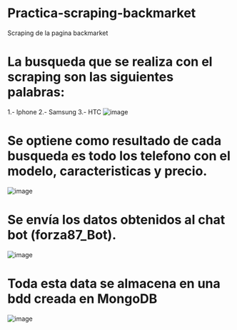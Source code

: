 # Practica-scraping-backmarket
Scraping de la pagina backmarket

# La busqueda que se realiza con el scraping son las siguientes palabras:
  1.- Iphone
  2.- Samsung
  3.- HTC
![image](https://github.com/78wlado/practica-scraping-black-market/assets/136178520/41f1f92a-e363-4c9d-9d50-a1d2a11bf36e)

# Se optiene como resultado de cada busqueda es todo los telefono con el modelo, caracteristicas y precio.
![image](https://github.com/78wlado/practica-scraping-black-market/assets/136178520/4d3f7da7-5b6b-41ce-b23a-58fb7cfeb962)
# Se envía los datos obtenidos al chat bot (forza87_Bot).
![image](https://github.com/78wlado/practica-scraping-black-market/assets/136178520/77fa5966-52e5-4c84-9ee4-de6a559dc5b8)
# Toda esta data se almacena en una bdd creada en MongoDB
![image](https://github.com/78wlado/practica-scraping-black-market/assets/136178520/39cc7e52-3a6c-49a7-a1a7-4a492c659f61)


